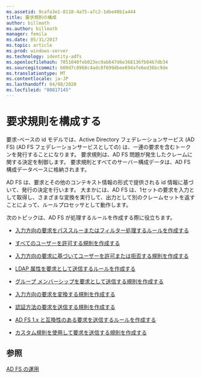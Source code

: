 ```yaml
---
ms.assetid: 9cafa3e1-8118-4a75-a7c2-1dbe40b1a444
title: 要求規則の構成
author: billmath
ms.author: billmath
manager: femila
ms.date: 05/31/2017
ms.topic: article
ms.prod: windows-server
ms.technology: identity-adfs
ms.openlocfilehash: 7051040feb023ec9ab647d6e368136fb04b7db34
ms.sourcegitcommit: b00d7c8968c4adc8f699dbee694afe6ed36bc9de
ms.translationtype: MT
ms.contentlocale: ja-JP
ms.lasthandoff: 04/08/2020
ms.locfileid: "80817145"
---
```

# <a name="configure-claim-rules"></a>要求規則を構成する

要求\-ベースの id モデルでは、Active Directory フェデレーションサービス (AD FS) \(AD FS フェデレーションサービスとしての\) は、一連の要求を含むトークンを発行することになります。 要求規則は、AD FS 問題が発生したクレームに関する決定を制御します。 要求規則とすべてのサーバー構成データは、AD FS 構成データベースに格納されます。  
  
AD FS は、要求とその他のコンテキスト情報の形式で提供される id 情報に基づいて、発行の決定を行います。 大まかには、AD FS は、1セットの要求を入力として取得し、さまざまな変換を実行して、出力として別のクレームセットを返すことによって、ルールプロセッサとして動作します。 

次のトピックは、AD FS が処理するルールを作成する際に役立ちます。 
  
-   [入力方向の要求をパススルーまたはフィルター処理するルールを作成する](Create-a-Rule-to-Pass-Through-or-Filter-an-Incoming-Claim.md)  
  
-   [すべてのユーザーを許可する規則を作成する](Create-a-Rule-to-Permit-All-Users.md)  
  
-   [入力方向の要求に基づいてユーザーを許可または拒否する規則を作成する](Create-a-Rule-to-Permit-or-Deny-Users-Based-on-an-Incoming-Claim.md)  
  
-   [LDAP 属性を要求として送信するルールを作成する](Create-a-Rule-to-Send-LDAP-Attributes-as-Claims.md)  
  
-   [グループ メンバーシップを要求として送信する規則を作成する](Create-a-Rule-to-Send-Group-Membership-as-a-Claim.md)  
  
-   [入力方向の要求を変換する規則を作成する](Create-a-Rule-to-Transform-an-Incoming-Claim.md)  
  
-   [認証方法の要求を送信する規則を作成する](Create-a-Rule-to-Send-an-Authentication-Method-Claim.md) 
-   [AD FS 1.x と互換性のある要求を送信するルールを作成する](Create-a-Rule-to-Send-an-AD-FS-1x-Compatible-Claim.md) 
  
-   [カスタム規則を使用して要求を送信する規則を作成する](Create-a-Rule-to-Send-Claims-Using-a-Custom-Rule.md)  

## <a name="see-also"></a>参照  
[AD FS の運用](../../ad-fs/AD-FS-2016-Operations.md) 
